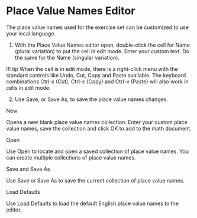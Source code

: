# Place Value Names Editor

The place value names used for the exercise set can be customized to use your local language.

1. With the Place Value Names editor open, double-click the cell for Name (plural variation) to put the cell in edit mode. Enter your custom text. Do the same for the Name (singular variation).

!!! tip
    When the cell is in edit mode, there is a right-click menu with the standard controls like Undo, Cut, Copy and Paste available. The keyboard combinations Ctrl-x (Cut), Ctrl-c (Copy) and Ctrl-v (Paste) will also work in cells in edit mode.

2. Use Save, or Save As, to save the place value names changes.

New

Opens a new blank place value names collection. Enter your custom place value names, save the collection and click OK to add to the math document.

Open

Use Open to locate and open a saved collection of place value names. You can create multiple collections of place value names.

Save and Save As

Use Save or Save As to save the current collection of place value names.

Load Defaults

Use Load Defaults to load the default English place value names to the editor.
